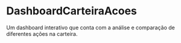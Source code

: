 # DashboardCarteiraAcoes
 Um dashboard interativo que conta com a análise e comparação de diferentes ações na carteira.
